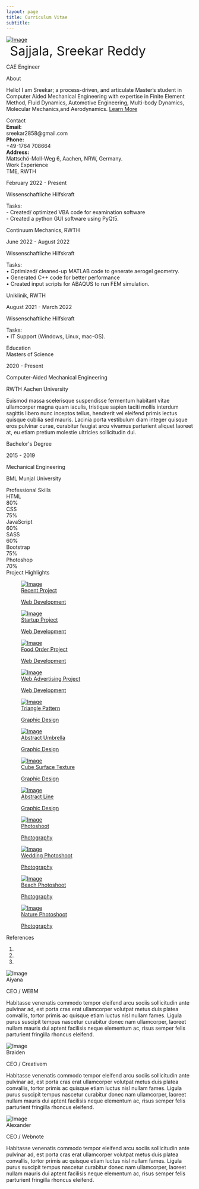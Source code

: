 ```yaml
---
layout: page
title: Curriculum Vitae
subtitle:
---
```


<style type="text/css">
        .h2_c {
            font-size: 26pt;
            padding: 10px;
            text-align: right;
        }
    </style>

<html lang="en-US">
  <head>
    <meta charset="UTF-8">
    <meta http-equiv="X-UA-Compatible" content="IE=edge">
    <meta name="viewport" content="width=device-width, initial-scale=1">
    <title>Creative CV</title>
    <link href="https://fonts.googleapis.com/css?family=Montserrat:400,700,200" rel="stylesheet">
    <link href="https://maxcdn.bootstrapcdn.com/font-awesome/latest/css/font-awesome.min.css" rel="stylesheet">
    <link href="/assets/css/aos.css?ver=1.1.0" rel="stylesheet">
    <link href="/assets/css/beautifuljekyll.css" rel="stylesheet">
    <link href="/assets/css/main.css?ver=1.1.0" rel="stylesheet">
    <noscript>
      <style type="text/css">
        [data-aos] {
            opacity: 1 !important;
            transform: translate(0) scale(1) !important;
        }
      </style>
    </noscript>
  </head>
  <body id="top">
    <div class="page-content">
      <div>
<div class="profile-page">
  <div class="wrapper">
    <!-- <div class="page-header page-header-small" filter-color="green"> -->
      <!-- <div class="page-header-image" data-parallax="true" style="background-image: url('/images/cc-bg-1.jpg')"></div> -->
      <div class="container">
        <div class="content-center">
          <div class="cc-profile-image"><a href="#"><img src="/assets/img/CV_Pic.jpg" alt="Image"/></a></div>
          <span class="h2_c">Sajjala, Sreekar Reddy</span>
          <p class="category text-white">CAE Engineer</p>
        </div>
      </div>
    </div>
  </div>
</div>
<div class="section" id="about">
  <div class="container">
    <div class="card" data-aos="fade-up" data-aos-offset="10">
      <div class="row">
        <div class="col-lg-6 col-md-12">
          <div class="card-body">
            <div class="h4 mt-0 title">About</div>
            <p>Hello! I am Sreekar; a process-driven, and articulate Master’s student in Computer Aided Mechanical Engineering 
            with expertise in Finite Element Method, Fluid Dynamics, Automotive Engineering, Multi-body Dynamics, Molecular Mechanics,and Aerodynamics. <a href="https://templateflip.com/templates/creative-cv/" target="_blank">Learn More</a></p>
          </div>
        </div>
        <div class="col-lg-6 col-md-12">
          <div class="card-body">
            <div class="h4 mt-0 title">Contact</div>
            <div class="row mt-3">
              <div class="col-sm-4"><strong class="text-uppercase">Email:</strong></div>
              <div class="col-sm-8">sreekar2858@gmail.com</div>
            </div>
            <div class="row mt-1">
              <div class="col-sm-4"><strong class="text-uppercase">Phone:</strong></div>
              <div class="col-sm-8">+49-1764 708664</div>
            </div>
            <div class="row mt-1">
              <div class="col-sm-4"><strong class="text-uppercase">Address:</strong></div>
              <div class="col-sm-8">Mattschö-Moll-Weg 6, Aachen, NRW, Germany.</div>
            </div>
            <!-- <div class="row mt-1">
              <div class="col-sm-4"><strong class="text-uppercase">Languages:</strong></div>
              <div class="col-sm-8">English, German, Telugu</div>
            </div> -->
          </div>
        </div>
      </div>
    </div>
  </div>
</div>

<div class="section" id="experience">
  <div class="container cc-experience">
    <div class="h4 text-center mb-4 title">Work Experience</div>
    <div class="card">
      <div class="row">
        <div class="col-md-3 bg-primary" data-aos="fade-right" data-aos-offset="50" data-aos-duration="500">
          <div class="card-body cc-experience-header">
            <div class="h5"> TME, RWTH</div>
            <p>February 2022 - Present</p>
          </div>
        </div>
        <div class="col-md-9" data-aos="fade-left" data-aos-offset="50" data-aos-duration="500">
          <div class="card-body">
            <div class="h5">Wissenschaftliche Hilfskraft</div>
            <p>Tasks:<br>
            - Created/ optimized VBA code for examination software<br>
            - Created a python GUI software using PyQt5.</p>
          </div>
        </div>
      </div>
    </div>
    <div class="card">
      <div class="row">
        <div class="col-md-3 bg-primary" data-aos="fade-right" data-aos-offset="50" data-aos-duration="500">
          <div class="card-body cc-experience-header">
            <div class="h5">Continuum Mechanics, RWTH</div>
            <p>June 2022 - August 2022</p>
          </div>
        </div>
        <div class="col-md-9" data-aos="fade-left" data-aos-offset="50" data-aos-duration="500">
          <div class="card-body">
            <div class="h5">Wissenschaftliche Hilfskraft</div>
            <p>Tasks:<br>
            • Optimized/ cleaned-up MATLAB code to generate aerogel geometry.<br>
            • Generated C++ code for better performance <br>
            • Created input scripts for ABAQUS to run FEM simulation.</p>
          </div>
        </div>
      </div>
    </div>
    <div class="card">
      <div class="row">
        <div class="col-md-3 bg-primary" data-aos="fade-right" data-aos-offset="50" data-aos-duration="500">
          <div class="card-body cc-experience-header">
            <div class="h5">Uniklinik, RWTH</div>
            <p>August 2021 - March 2022</p>
          </div>
        </div>
        <div class="col-md-9" data-aos="fade-left" data-aos-offset="50" data-aos-duration="500">
          <div class="card-body">
            <div class="h5">Wissenschaftliche Hilfskraft</div>
            <p>Tasks:<br>
            • IT Support (Windows, Linux, mac-OS).</p>
          </div>
        </div>
      </div>
    </div>



  </div>
</div>
<div class="section">
  <div class="container cc-education">
    <div class="h4 text-center mb-4 title">Education</div>
    <div class="card">
      <div class="row">
        <div class="col-md-3 bg-primary" data-aos="fade-right" data-aos-offset="50" data-aos-duration="500">
          <div class="card-body cc-education-header">
            <div class="h5">Masters of Science</div>
            <p>2020 - Present</p>
          </div>
        </div>
        <div class="col-md-9" data-aos="fade-left" data-aos-offset="50" data-aos-duration="500">
          <div class="card-body">
            <div class="h5">Computer-Aided Mechanical Engineering</div>
            <p class="category">RWTH Aachen University</p>
            <p>Euismod massa scelerisque suspendisse fermentum habitant vitae ullamcorper magna quam iaculis, tristique sapien taciti mollis interdum sagittis libero nunc inceptos tellus, hendrerit vel eleifend primis lectus quisque cubilia sed mauris. Lacinia porta vestibulum diam integer quisque eros pulvinar curae, curabitur feugiat arcu vivamus parturient aliquet laoreet at, eu etiam pretium molestie ultricies sollicitudin dui.</p>
          </div>
        </div>
      </div>
    </div>
    <div class="card">
      <div class="row">
        <div class="col-md-3 bg-primary" data-aos="fade-right" data-aos-offset="50" data-aos-duration="500">
          <div class="card-body cc-education-header">
            <div class="h5">Bachelor's Degree</div>
            <p>2015 - 2019</p>
          </div>
        </div>
        <div class="col-md-9" data-aos="fade-left" data-aos-offset="50" data-aos-duration="500">
          <div class="card-body">
            <div class="h5">Mechanical Engineering</div>
            <p class="category">BML Munjal University</p>
            <!-- <p>Euismod massa scelerisque suspendisse fermentum habitant vitae ullamcorper magna quam iaculis, tristique sapien taciti mollis interdum sagittis libero nunc inceptos tellus, hendrerit vel eleifend primis lectus quisque cubilia sed mauris. Lacinia porta vestibulum diam integer quisque eros pulvinar curae, curabitur feugiat arcu vivamus parturient aliquet laoreet at, eu etiam pretium molestie ultricies sollicitudin dui.</p> -->
          </div>
        </div>
      </div>
    </div>
  </div>
</div>

<div class="section" id="skill">
  <div class="container">
    <div class="h4 text-center mb-4 title">Professional Skills</div>
    <div class="card" data-aos="fade-up" data-aos-anchor-placement="top-bottom">
      <div class="card-body">
        <div class="row">
          <div class="col-md-6">
            <div class="progress-container progress-primary"><span class="progress-badge">HTML</span>
              <div class="progress">
                <div class="progress-bar progress-bar-primary" data-aos="progress-full" data-aos-offset="10" data-aos-duration="2000" role="progressbar" aria-valuenow="60" aria-valuemin="0" aria-valuemax="100" style="width: 80%;"></div><span class="progress-value">80%</span>
              </div>
            </div>
          </div>
          <div class="col-md-6">
            <div class="progress-container progress-primary"><span class="progress-badge">CSS</span>
              <div class="progress">
                <div class="progress-bar progress-bar-primary" data-aos="progress-full" data-aos-offset="10" data-aos-duration="2000" role="progressbar" aria-valuenow="60" aria-valuemin="0" aria-valuemax="100" style="width: 75%;"></div><span class="progress-value">75%</span>
              </div>
            </div>
          </div>
        </div>
        <div class="row">
          <div class="col-md-6">
            <div class="progress-container progress-primary"><span class="progress-badge">JavaScript</span>
              <div class="progress">
                <div class="progress-bar progress-bar-primary" data-aos="progress-full" data-aos-offset="10" data-aos-duration="2000" role="progressbar" aria-valuenow="60" aria-valuemin="0" aria-valuemax="100" style="width: 60%;"></div><span class="progress-value">60%</span>
              </div>
            </div>
          </div>
          <div class="col-md-6">
            <div class="progress-container progress-primary"><span class="progress-badge">SASS</span>
              <div class="progress">
                <div class="progress-bar progress-bar-primary" data-aos="progress-full" data-aos-offset="10" data-aos-duration="2000" role="progressbar" aria-valuenow="60" aria-valuemin="0" aria-valuemax="100" style="width: 60%;"></div><span class="progress-value">60%</span>
              </div>
            </div>
          </div>
        </div>
        <div class="row">
          <div class="col-md-6">
            <div class="progress-container progress-primary"><span class="progress-badge">Bootstrap</span>
              <div class="progress">
                <div class="progress-bar progress-bar-primary" data-aos="progress-full" data-aos-offset="10" data-aos-duration="2000" role="progressbar" aria-valuenow="60" aria-valuemin="0" aria-valuemax="100" style="width: 75%;"></div><span class="progress-value">75%</span>
              </div>
            </div>
          </div>
          <div class="col-md-6">
            <div class="progress-container progress-primary"><span class="progress-badge">Photoshop</span>
              <div class="progress">
                <div class="progress-bar progress-bar-primary" data-aos="progress-full" data-aos-offset="10" data-aos-duration="2000" role="progressbar" aria-valuenow="60" aria-valuemin="0" aria-valuemax="100" style="width: 70%;"></div><span class="progress-value">70%</span>
              </div>
            </div>
          </div>
        </div>
      </div>
    </div>
  </div>
</div>

<div class="section" id="portfolio">
  <div class="container">
    <div class="row">
      <div class="col-md-6 ml-auto mr-auto">
        <div class="h4 text-center mb-4 title">Project Highlights</div>
      </div>
    </div>
    <div class="tab-content gallery mt-5">
      <div class="tab-pane active" id="web-development">
        <div class="ml-auto mr-auto">
          <div class="row">
            <div class="col-md-6">
              <div class="cc-porfolio-image img-raised" data-aos="fade-up" data-aos-anchor-placement="top-bottom"><a href="#web-development">
                  <figure class="cc-effect"><img src="/images/project-1.jpg" alt="Image"/>
                    <figcaption>
                      <div class="h4">Recent Project</div>
                      <p>Web Development</p>
                    </figcaption>
                  </figure></a></div>
              <div class="cc-porfolio-image img-raised" data-aos="fade-up" data-aos-anchor-placement="top-bottom"><a href="#web-development">
                  <figure class="cc-effect"><img src="/images/project-2.jpg" alt="Image"/>
                    <figcaption>
                      <div class="h4">Startup Project</div>
                      <p>Web Development</p>
                    </figcaption>
                  </figure></a></div>
            </div>
            <div class="col-md-6">
              <div class="cc-porfolio-image img-raised" data-aos="fade-up" data-aos-anchor-placement="top-bottom"><a href="#web-development">
                  <figure class="cc-effect"><img src="/images/project-3.jpg" alt="Image"/>
                    <figcaption>
                      <div class="h4">Food Order Project</div>
                      <p>Web Development</p>
                    </figcaption>
                  </figure></a></div>
              <div class="cc-porfolio-image img-raised" data-aos="fade-up" data-aos-anchor-placement="top-bottom"><a href="#web-development">
                  <figure class="cc-effect"><img src="/images/project-4.jpg" alt="Image"/>
                    <figcaption>
                      <div class="h4">Web Advertising Project</div>
                      <p>Web Development</p>
                    </figcaption>
                  </figure></a></div>
            </div>
          </div>
        </div>
      </div>
      <div class="tab-pane" id="graphic-design" role="tabpanel">
        <div class="ml-auto mr-auto">
          <div class="row">
            <div class="col-md-6">
              <div class="cc-porfolio-image img-raised" data-aos="fade-up" data-aos-anchor-placement="top-bottom"><a href="#graphic-design">
                  <figure class="cc-effect"><img src="/images/graphic-design-1.jpg" alt="Image"/>
                    <figcaption>
                      <div class="h4">Triangle Pattern</div>
                      <p>Graphic Design</p>
                    </figcaption>
                  </figure></a></div>
              <div class="cc-porfolio-image img-raised" data-aos="fade-up" data-aos-anchor-placement="top-bottom"><a href="#graphic-design">
                  <figure class="cc-effect"><img src="/images/graphic-design-2.jpg" alt="Image"/>
                    <figcaption>
                      <div class="h4">Abstract Umbrella</div>
                      <p>Graphic Design</p>
                    </figcaption>
                  </figure></a></div>
            </div>
            <div class="col-md-6">
              <div class="cc-porfolio-image img-raised" data-aos="fade-up" data-aos-anchor-placement="top-bottom"><a href="#graphic-design">
                  <figure class="cc-effect"><img src="/images/graphic-design-3.jpg" alt="Image"/>
                    <figcaption>
                      <div class="h4">Cube Surface Texture</div>
                      <p>Graphic Design</p>
                    </figcaption>
                  </figure></a></div>
              <div class="cc-porfolio-image img-raised" data-aos="fade-up" data-aos-anchor-placement="top-bottom"><a href="#graphic-design">
                  <figure class="cc-effect"><img src="/images/graphic-design-4.jpg" alt="Image"/>
                    <figcaption>
                      <div class="h4">Abstract Line</div>
                      <p>Graphic Design</p>
                    </figcaption>
                  </figure></a></div>
            </div>
          </div>
        </div>
      </div>
      <div class="tab-pane" id="Photography" role="tabpanel">
        <div class="ml-auto mr-auto">
          <div class="row">
            <div class="col-md-6">
              <div class="cc-porfolio-image img-raised" data-aos="fade-up" data-aos-anchor-placement="top-bottom"><a href="#Photography">
                  <figure class="cc-effect"><img src="/images/photography-1.jpg" alt="Image"/>
                    <figcaption>
                      <div class="h4">Photoshoot</div>
                      <p>Photography</p>
                    </figcaption>
                  </figure></a></div>
              <div class="cc-porfolio-image img-raised" data-aos="fade-up" data-aos-anchor-placement="top-bottom"><a href="#Photography">
                  <figure class="cc-effect"><img src="/images/photography-3.jpg" alt="Image"/>
                    <figcaption>
                      <div class="h4">Wedding Photoshoot</div>
                      <p>Photography</p>
                    </figcaption>
                  </figure></a></div>
            </div>
            <div class="col-md-6">
              <div class="cc-porfolio-image img-raised" data-aos="fade-up" data-aos-anchor-placement="top-bottom"><a href="#Photography">
                  <figure class="cc-effect"><img src="/images/photography-2.jpg" alt="Image"/>
                    <figcaption>
                      <div class="h4">Beach Photoshoot</div>
                      <p>Photography</p>
                    </figcaption>
                  </figure></a></div>
              <div class="cc-porfolio-image img-raised" data-aos="fade-up" data-aos-anchor-placement="top-bottom"><a href="#Photography">
                  <figure class="cc-effect"><img src="/images/photography-4.jpg" alt="Image"/>
                    <figcaption>
                      <div class="h4">Nature Photoshoot</div>
                      <p>Photography</p>
                    </figcaption>
                  </figure></a></div>
            </div>
          </div>
        </div>
      </div>
    </div>
  </div>
</div>

<div class="section" id="reference">
  <div class="container cc-reference">
    <div class="h4 mb-4 text-center title">References</div>
    <div class="card" data-aos="zoom-in">
      <div class="carousel slide" id="cc-Indicators" data-ride="carousel">
        <ol class="carousel-indicators">
          <li class="active" data-target="#cc-Indicators" data-slide-to="0"></li>
          <li data-target="#cc-Indicators" data-slide-to="1"></li>
          <li data-target="#cc-Indicators" data-slide-to="2"></li>
        </ol>
        <div class="carousel-inner">
          <div class="carousel-item active">
            <div class="row">
              <div class="col-lg-2 col-md-3 cc-reference-header"><img src="/images/reference-image-1.jpg" alt="Image"/>
                <div class="h5 pt-2">Aiyana</div>
                <p class="category">CEO / WEBM</p>
              </div>
              <div class="col-lg-10 col-md-9">
                <p> Habitasse venenatis commodo tempor eleifend arcu sociis sollicitudin ante pulvinar ad, est porta cras erat ullamcorper volutpat metus duis platea convallis, tortor primis ac quisque etiam luctus nisl nullam fames. Ligula purus suscipit tempus nascetur curabitur donec nam ullamcorper, laoreet nullam mauris dui aptent facilisis neque elementum ac, risus semper felis parturient fringilla rhoncus eleifend.</p>
              </div>
            </div>
          </div>
          <div class="carousel-item">
            <div class="row">
              <div class="col-lg-2 col-md-3 cc-reference-header"><img src="/images/reference-image-2.jpg" alt="Image"/>
                <div class="h5 pt-2">Braiden</div>
                <p class="category">CEO / Creativem</p>
              </div>
              <div class="col-lg-10 col-md-9">
                <p> Habitasse venenatis commodo tempor eleifend arcu sociis sollicitudin ante pulvinar ad, est porta cras erat ullamcorper volutpat metus duis platea convallis, tortor primis ac quisque etiam luctus nisl nullam fames. Ligula purus suscipit tempus nascetur curabitur donec nam ullamcorper, laoreet nullam mauris dui aptent facilisis neque elementum ac, risus semper felis parturient fringilla rhoncus eleifend.</p>
              </div>
            </div>
          </div>
          <div class="carousel-item">
            <div class="row">
              <div class="col-lg-2 col-md-3 cc-reference-header"><img src="/images/reference-image-3.jpg" alt="Image"/>
                <div class="h5 pt-2">Alexander</div>
                <p class="category">CEO / Webnote</p>
              </div>
              <div class="col-lg-10 col-md-9">
                <p> Habitasse venenatis commodo tempor eleifend arcu sociis sollicitudin ante pulvinar ad, est porta cras erat ullamcorper volutpat metus duis platea convallis, tortor primis ac quisque etiam luctus nisl nullam fames. Ligula purus suscipit tempus nascetur curabitur donec nam ullamcorper, laoreet nullam mauris dui aptent facilisis neque elementum ac, risus semper felis parturient fringilla rhoncus eleifend.</p>
              </div>
            </div>
          </div>
        </div>
      </div>
    </div>
  </div>
</div>
</div>
    </div>
    <script src="/assets/js/core/jquery.3.2.1.min.js?ver=1.1.0"></script>
    <script src="/assets/js/core/popper.min.js?ver=1.1.0"></script>
    <script src="/assets/js/core/bootstrap.min.js?ver=1.1.0"></script>
    <script src="/assets/js/now-ui-kit.js?ver=1.1.0"></script>
    <script src="/assets/js/aos.js?ver=1.1.0"></script>
    <script src="/assets/scripts/main.js?ver=1.1.0"></script>
  </body>
</html>